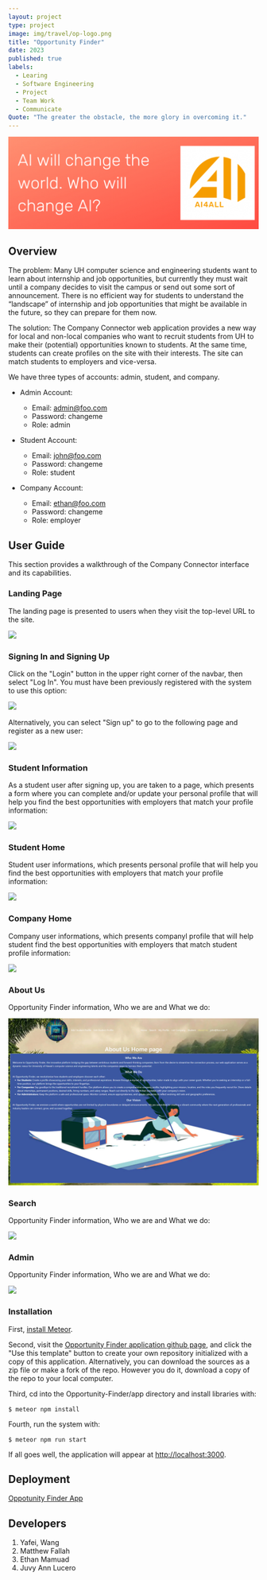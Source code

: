 ```yaml
---
layout: project
type: project
image: img/travel/op-logo.png
title: "Opportunity Finder"
date: 2023
published: true
labels:
  - Learing
  - Software Engineering
  - Project
  - Team Work
  - Communicate
Quote: "The greater the obstacle, the more glory in overcoming it."
---
```


<img width="600px" class="rounded float-start pe-4" src="../img/AI4ALL/AI1.png">


## Overview
The problem: Many UH computer science and engineering students want to learn about internship and job opportunities, but currently they must wait until a company decides to visit the campus or send out some sort of announcement. There is no efficient way for students to understand the “landscape” of internship and job opportunities that might be available in the future, so they can prepare for them now.

The solution: The Company Connector web application provides a new way for local and non-local companies who want to recruit students from UH to make their (potential) opportunities known to students. At the same time, students can create profiles on the site with their interests. The site can match students to employers and vice-versa.

We have three types of accounts: admin, student, and company.

- Admin Account:
  - Email: admin@foo.com
  - Password: changeme
  - Role: admin

- Student Account:
  - Email: john@foo.com
  - Password: changeme
  - Role: student

- Company Account:
  - Email: ethan@foo.com
  - Password: changeme
  - Role: employer


## User Guide
This section provides a walkthrough of the Company Connector interface and its capabilities.

### Landing Page

The landing page is presented to users when they visit the top-level URL to the site.


<img src="../img/Opportunity-Finder/OP-Lading.png">


### Signing In and Signing Up

Click on the "Login" button in the upper right corner of the navbar, then select "Log In". You must have been previously registered with the system to use this option:

<img src="../img/Opportunity-Finder/OP-Login.png">

Alternatively, you can select "Sign up" to go to the following page and register as a new user:

<img src="../img/Opportunity-Finder/OP-SignUp.png">

### Student Information

As a student user after signing up, you are taken to a page, which presents a form where you can complete and/or update your personal profile that will help you find the best opportunities with employers that match your profile information:

<img src="../img/Opportunity-Finder/OP-Student.png">

### Student Home

Student user informations, which presents personal profile that will help you find the best opportunities with employers that match your profile information:

<img src="../img/Opportunity-Finder/OP-Student.png">

### Company Home

Company user informations, which presents companyl profile that will help student find the best opportunities with employers that match student profile information:

<img src="../img/Opportunity-Finder/OP-Company.png">

### About Us

Opportunity Finder information, Who we are and What we do:

<img src="../img/Opportunity-Finder/OP-AboutUs.png">

### Search

Opportunity Finder information, Who we are and What we do:

<img src="../img/Opportunity-Finder/OP-Search.png">

### Admin

Opportunity Finder information, Who we are and What we do:

<img src="../img/Opportunity-Finder/OP-Admin.png">



### Installation

First, [install Meteor](https://www.meteor.com/install).

Second, visit the [Opportunity Finder application github page](https://github.com/opportunity-finder/opportunity-finder-meteor), and click the "Use this template" button to create your own repository initialized with a copy of this application. Alternatively, you can download the sources as a zip file or make a fork of the repo.  However you do it, download a copy of the repo to your local computer.

Third, cd into the Opportunity-Finder/app directory and install libraries with:

```
$ meteor npm install
```

Fourth, run the system with:

```
$ meteor npm run start
```

If all goes well, the application will appear at [http://localhost:3000](http://localhost:3000).

## Deployment
[Oppotunity Finder App](https://opportunityfinder.xyz/)



## Developers

1. Yafei, Wang
2. Matthew Fallah
3. Ethan Mamuad 
4. Juvy Ann Lucero
